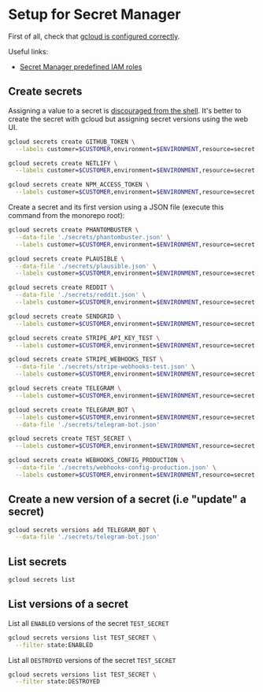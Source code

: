 # Setup for Secret Manager

First of all, check that [gcloud is configured correctly](./gcloud-configuration.md).

Useful links:

- [Secret Manager predefined IAM roles](https://cloud.google.com/secret-manager/docs/access-control)

## Create secrets

Assigning a value to a secret is [discouraged from the shell](https://cloud.google.com/secret-manager/docs/creating-and-accessing-secrets#add-secret-version). It's better to create the secret with gcloud but assigning secret versions using the web UI.

```sh
gcloud secrets create GITHUB_TOKEN \
  --labels customer=$CUSTOMER,environment=$ENVIRONMENT,resource=secret
```

```sh
gcloud secrets create NETLIFY \
  --labels customer=$CUSTOMER,environment=$ENVIRONMENT,resource=secret
```

```sh
gcloud secrets create NPM_ACCESS_TOKEN \
  --labels customer=$CUSTOMER,environment=$ENVIRONMENT,resource=secret
```

Create a secret and its first version using a JSON file (execute this command from the monorepo root):

```sh
gcloud secrets create PHANTOMBUSTER \
  --data-file './secrets/phantombuster.json' \
  --labels customer=$CUSTOMER,environment=$ENVIRONMENT,resource=secret
```

```sh
gcloud secrets create PLAUSIBLE \
  --data-file './secrets/plausible.json' \
  --labels customer=$CUSTOMER,environment=$ENVIRONMENT,resource=secret
```

```sh
gcloud secrets create REDDIT \
  --data-file './secrets/reddit.json' \
  --labels customer=$CUSTOMER,environment=$ENVIRONMENT,resource=secret
```

```sh
gcloud secrets create SENDGRID \
  --labels customer=$CUSTOMER,environment=$ENVIRONMENT,resource=secret
```

```sh
gcloud secrets create STRIPE_API_KEY_TEST \
  --labels customer=$CUSTOMER,environment=$ENVIRONMENT,resource=secret
```

```sh
gcloud secrets create STRIPE_WEBHOOKS_TEST \
  --data-file './secrets/stripe-webhooks-test.json' \
  --labels customer=$CUSTOMER,environment=$ENVIRONMENT,resource=secret
```

```sh
gcloud secrets create TELEGRAM \
  --labels customer=$CUSTOMER,environment=$ENVIRONMENT,resource=secret
```

```sh
gcloud secrets create TELEGRAM_BOT \
  --labels customer=$CUSTOMER,environment=$ENVIRONMENT,resource=secret \
  --data-file './secrets/telegram-bot.json'
```

```sh
gcloud secrets create TEST_SECRET \
  --labels customer=$CUSTOMER,environment=$ENVIRONMENT,resource=secret
```

```sh
gcloud secrets create WEBHOOKS_CONFIG_PRODUCTION \
  --data-file './secrets/webhooks-config-production.json' \
  --labels customer=$CUSTOMER,environment=$ENVIRONMENT,resource=secret
```

## Create a new version of a secret (i.e "update" a secret)

```sh
gcloud secrets versions add TELEGRAM_BOT \
  --data-file './secrets/telegram-bot.json'
```

## List secrets

```sh
gcloud secrets list
```

## List versions of a secret

List all `ENABLED` versions of the secret `TEST_SECRET`

```sh
gcloud secrets versions list TEST_SECRET \
  --filter state:ENABLED
```

List all `DESTROYED` versions of the secret `TEST_SECRET`

```sh
gcloud secrets versions list TEST_SECRET \
  --filter state:DESTROYED
```
